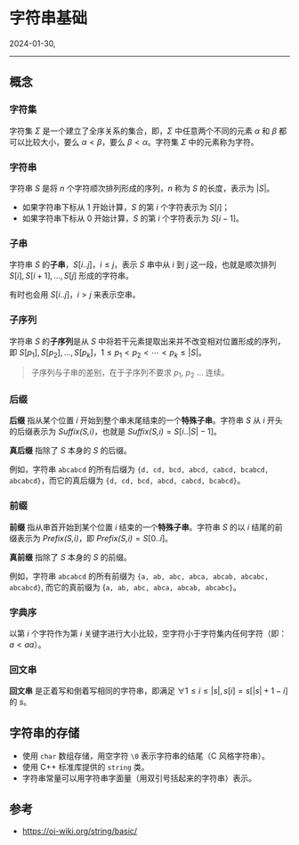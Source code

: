 # 字符串基础

2024-01-30,
***
## 概念

### 字符集

字符集 $\Sigma$ 是一个建立了全序关系的集合，即，$\Sigma$ 中任意两个不同的元素 $\alpha$ 和 $\beta$ 都可以比较大小，要么 $\alpha<\beta$，要么 $\beta<\alpha$。字符集 $\Sigma$ 中的元素称为字符。

### 字符串

字符串 $S$ 是将 $n$ 个字符顺次排列形成的序列，$n$ 称为 $S$ 的长度，表示为 $|S|$。

- 如果字符串下标从 1 开始计算，$S$ 的第 $i$ 个字符表示为 $S[i]$；
- 如果字符串下标从 0 开始计算，$S$ 的第 $i$ 个字符表示为 $S[i-1]$。

### 子串

字符串 $S$ 的**子串**，$S[i..j]$，$i≤j$，表示 $S$ 串中从 $i$ 到 $j$ 这一段，也就是顺次排列 $S[i],S[i+1],\ldots,S[j]$ 形成的字符串。

有时也会用 $S[i..j]，i>j$ 来表示空串。

### 子序列

字符串 $S$ 的**子序列**是从 $S$ 中将若干元素提取出来并不改变相对位置形成的序列，即 $S[p_1],S[p_2],\ldots,S[p_k]$，$1\le p_1< p_2<\cdots< p_k\le|S|$。

> 子序列与子串的差别，在于子序列不要求 $p_1$, $p_2$ ... 连续。

### 后缀

**后缀** 指从某个位置 $i$ 开始到整个串末尾结束的一个**特殊子串**。字符串 $S$ 从 $i$ 开头的后缀表示为 $\textit{Suffix(S,i)}$，也就是 $\textit{Suffix(S,i)}=S[i..|S|-1]$。

**真后缀** 指除了 $S$ 本身的 $S$ 的后缀。

例如，字符串 `abcabcd` 的所有后缀为 `{d, cd, bcd, abcd, cabcd, bcabcd, abcabcd}`，而它的真后缀为 `{d, cd, bcd, abcd, cabcd, bcabcd}`。

### 前缀

**前缀** 指从串首开始到某个位置 $i$ 结束的一个**特殊子串**。字符串 $S$ 的以 $i$ 结尾的前缀表示为 $\textit{Prefix(S,i)}$，即 $\textit{Prefix(S,i)}=S[0..i]$。

**真前缀** 指除了 $S$ 本身的 $S$ 的前缀。

例如，字符串 `abcabcd` 的所有前缀为 `{a, ab, abc, abca, abcab, abcabc, abcabcd}`, 而它的真前缀为 {`a, ab, abc, abca, abcab, abcabc}`。

### 字典序

以第 $i$ 个字符作为第 $i$ 关键字进行大小比较，空字符小于字符集内任何字符（即：$a < aa$）。

### 回文串

**回文串** 是正着写和倒着写相同的字符串，即满足 $\forall 1\le i\le|s|, s[i]=s[|s|+1-i]$ 的 $s$。

## 字符串的存储

- 使用 `char` 数组存储，用空字符 `\0` 表示字符串的结尾（C 风格字符串）。
- 使用 C++ 标准库提供的 `string` 类。
- 字符串常量可以用字符串字面量（用双引号括起来的字符串）表示。

## 参考

- https://oi-wiki.org/string/basic/